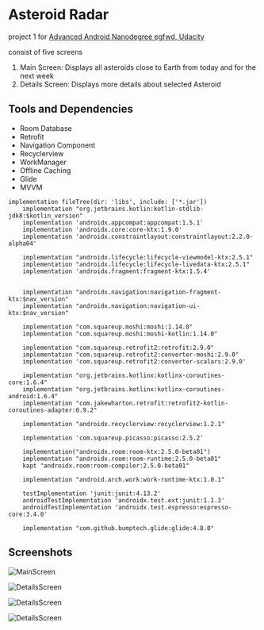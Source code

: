 # Asteroid Radar

project 1 for [Advanced Android Nanodegree egfwd, Udacity](https://egfwd.com/specializtion/android-kotlin/)

consist of five screens

1. Main Screen: Displays all asteroids close to Earth from today and for the next week
2. Details Screen: Displays more details about selected Asteroid

## Tools and Dependencies

* Room Database
* Retrofit 
* Navigation Component
* Recyclerview
* WorkManager
* Offline Caching
* Glide
* MVVM

```
implementation fileTree(dir: 'libs', include: ['*.jar'])
    implementation "org.jetbrains.kotlin:kotlin-stdlib-jdk8:$kotlin_version"
    implementation 'androidx.appcompat:appcompat:1.5.1'
    implementation 'androidx.core:core-ktx:1.9.0'
    implementation 'androidx.constraintlayout:constraintlayout:2.2.0-alpha04'

    implementation "androidx.lifecycle:lifecycle-viewmodel-ktx:2.5.1"
    implementation "androidx.lifecycle:lifecycle-livedata-ktx:2.5.1"
    implementation 'androidx.fragment:fragment-ktx:1.5.4'


    implementation "androidx.navigation:navigation-fragment-ktx:$nav_version"
    implementation "androidx.navigation:navigation-ui-ktx:$nav_version"

    implementation "com.squareup.moshi:moshi:1.14.0"
    implementation "com.squareup.moshi:moshi-kotlin:1.14.0"

    implementation "com.squareup.retrofit2:retrofit:2.9.0"
    implementation "com.squareup.retrofit2:converter-moshi:2.9.0"
    implementation 'com.squareup.retrofit2:converter-scalars:2.9.0'

    implementation "org.jetbrains.kotlinx:kotlinx-coroutines-core:1.6.4"
    implementation "org.jetbrains.kotlinx:kotlinx-coroutines-android:1.6.4"
    implementation "com.jakewharton.retrofit:retrofit2-kotlin-coroutines-adapter:0.9.2"

    implementation "androidx.recyclerview:recyclerview:1.2.1"

    implementation 'com.squareup.picasso:picasso:2.5.2'

    implementation("androidx.room:room-ktx:2.5.0-beta01")
    implementation "androidx.room:room-runtime:2.5.0-beta01"
    kapt "androidx.room:room-compiler:2.5.0-beta01"

    implementation "android.arch.work:work-runtime-ktx:1.0.1"

    testImplementation 'junit:junit:4.13.2'
    androidTestImplementation 'androidx.test.ext:junit:1.1.3'
    androidTestImplementation 'androidx.test.espresso:espresso-core:3.4.0'

    implementation "com.github.bumptech.glide:glide:4.8.0"
```

## Screenshots

![MainScreen](screenshots/screen_1.png)

![DetailsScreen](screenshots/screen_2.png)

![DetailsScreen](screenshots/screen_3.png)

![DetailsScreen](screenshots/screen_4.png)